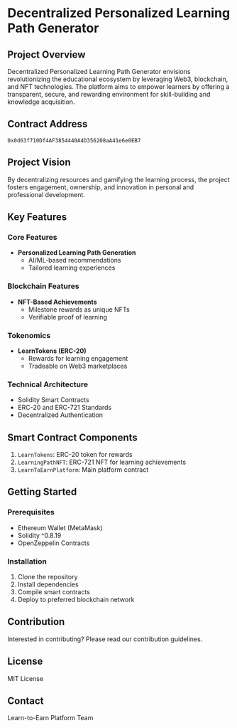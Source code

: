 # Decentralized Personalized Learning Path Generator

## Project Overview
Decentralized Personalized Learning Path Generator envisions revolutionizing the educational ecosystem by leveraging Web3, blockchain, and NFT technologies. The platform aims to empower learners by offering a transparent, secure, and rewarding environment for skill-building and knowledge acquisition.

## Contract Address
`0x0d63f710Df4AF3854440A4D356208aA41e6e0EB7`

## Project Vision
By decentralizing resources and gamifying the learning process, the project fosters engagement, ownership, and innovation in personal and professional development.

## Key Features

### Core Features
- **Personalized Learning Path Generation**
  - AI/ML-based recommendations
  - Tailored learning experiences

### Blockchain Features
- **NFT-Based Achievements**
  - Milestone rewards as unique NFTs
  - Verifiable proof of learning

### Tokenomics
- **LearnTokens (ERC-20)**
  - Rewards for learning engagement
  - Tradeable on Web3 marketplaces

### Technical Architecture
- Solidity Smart Contracts
- ERC-20 and ERC-721 Standards
- Decentralized Authentication

## Smart Contract Components
1. `LearnTokens`: ERC-20 token for rewards
2. `LearningPathNFT`: ERC-721 NFT for learning achievements
3. `LearnToEarnPlatform`: Main platform contract

## Getting Started

### Prerequisites
- Ethereum Wallet (MetaMask)
- Solidity ^0.8.19
- OpenZeppelin Contracts

### Installation
1. Clone the repository
2. Install dependencies
3. Compile smart contracts
4. Deploy to preferred blockchain network

## Contribution
Interested in contributing? Please read our contribution guidelines.

## License
MIT License

## Contact
Learn-to-Earn Platform Team